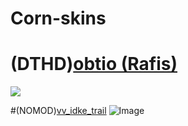 # Corn-skins





















# (DTHD)[obtio (Rafis)](https://gerwi2.s-ul.eu/1aSbThzJ)
![](https://i.imgur.com/IMS7DKs.png)

#(NOMOD)[vv_idke_trail](https://drive.google.com/file/d/12xHpKcdN5HNnAQnjL8JN507ZyQEEFCn-/view)
![Image](https://skins.osuck.net/uploads/posts/2019-07/1561977645_screenshot5556.jpg)
